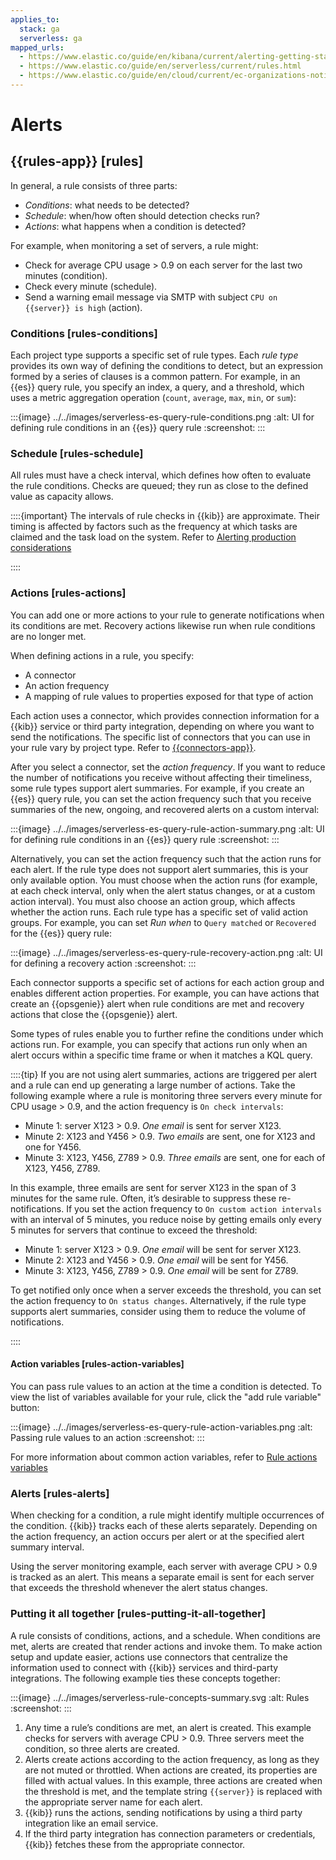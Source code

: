 ```yaml
---
applies_to:
  stack: ga
  serverless: ga
mapped_urls:
  - https://www.elastic.co/guide/en/kibana/current/alerting-getting-started.html
  - https://www.elastic.co/guide/en/serverless/current/rules.html
  - https://www.elastic.co/guide/en/cloud/current/ec-organizations-notifications-domain-allowlist.html
---
```


# Alerts

## {{rules-app}} [rules]

In general, a rule consists of three parts:

* *Conditions*: what needs to be detected?
* *Schedule*: when/how often should detection checks run?
* *Actions*: what happens when a condition is detected?

For example, when monitoring a set of servers, a rule might:

* Check for average CPU usage > 0.9 on each server for the last two minutes (condition).
* Check every minute (schedule).
* Send a warning email message via SMTP with subject `CPU on {{server}} is high` (action).

### Conditions [rules-conditions]

Each project type supports a specific set of rule types. Each *rule type* provides its own way of defining the conditions to detect, but an expression formed by a series of clauses is a common pattern. For example, in an {{es}} query rule, you specify an index, a query, and a threshold, which uses a metric aggregation operation (`count`, `average`, `max`, `min`, or `sum`):

:::{image} ../../images/serverless-es-query-rule-conditions.png
:alt: UI for defining rule conditions in an {{es}} query rule
:screenshot:
:::

### Schedule [rules-schedule]

All rules must have a check interval, which defines how often to evaluate the rule conditions. Checks are queued; they run as close to the defined value as capacity allows.

::::{important}
The intervals of rule checks in {{kib}} are approximate. Their timing is affected by factors such as the frequency at which tasks are claimed and the task load on the system. Refer to [Alerting production considerations](../../deploy-manage/production-guidance/kibana-alerting-production-considerations.md)

::::

### Actions [rules-actions]

You can add one or more actions to your rule to generate notifications when its conditions are met. Recovery actions likewise run when rule conditions are no longer met.

When defining actions in a rule, you specify:

* A connector
* An action frequency
* A mapping of rule values to properties exposed for that type of action

Each action uses a connector, which provides connection information for a {{kib}} service or third party integration, depending on where you want to send the notifications. The specific list of connectors that you can use in your rule vary by project type. Refer to [{{connectors-app}}](../../deploy-manage/manage-connectors.md).

After you select a connector, set the *action frequency*. If you want to reduce the number of notifications you receive without affecting their timeliness, some rule types support alert summaries. For example, if you create an {{es}} query rule, you can set the action frequency such that you receive summaries of the new, ongoing, and recovered alerts on a custom interval:

:::{image} ../../images/serverless-es-query-rule-action-summary.png
:alt: UI for defining rule conditions in an {{es}} query rule
:screenshot:
:::

Alternatively, you can set the action frequency such that the action runs for each alert. If the rule type does not support alert summaries, this is your only available option. You must choose when the action runs (for example, at each check interval, only when the alert status changes, or at a custom action interval). You must also choose an action group, which affects whether the action runs. Each rule type has a specific set of valid action groups. For example, you can set *Run when* to `Query matched` or `Recovered` for the {{es}} query rule:

:::{image} ../../images/serverless-es-query-rule-recovery-action.png
:alt: UI for defining a recovery action
:screenshot:
:::

Each connector supports a specific set of actions for each action group and enables different action properties. For example, you can have actions that create an {{opsgenie}} alert when rule conditions are met and recovery actions that close the {{opsgenie}} alert.

Some types of rules enable you to further refine the conditions under which actions run. For example, you can specify that actions run only when an alert occurs within a specific time frame or when it matches a KQL query.

::::{tip}
If you are not using alert summaries, actions are triggered per alert and a rule can end up generating a large number of actions. Take the following example where a rule is monitoring three servers every minute for CPU usage > 0.9, and the action frequency is `On check intervals`:

* Minute 1: server X123 > 0.9. *One email* is sent for server X123.
* Minute 2: X123 and Y456 > 0.9. *Two emails* are sent, one for X123 and one for Y456.
* Minute 3: X123, Y456, Z789 > 0.9. *Three emails* are sent, one for each of X123, Y456, Z789.

In this example, three emails are sent for server X123 in the span of 3 minutes for the same rule. Often, it’s desirable to suppress these re-notifications. If you set the action frequency to `On custom action intervals` with an interval of 5 minutes, you reduce noise by getting emails only every 5 minutes for servers that continue to exceed the threshold:

* Minute 1: server X123 > 0.9. *One email* will be sent for server X123.
* Minute 2: X123 and Y456 > 0.9. *One email* will be sent for Y456.
* Minute 3: X123, Y456, Z789 > 0.9. *One email* will be sent for Z789.

To get notified only once when a server exceeds the threshold, you can set the action frequency to `On status changes`. Alternatively, if the rule type supports alert summaries, consider using them to reduce the volume of notifications.

::::

#### Action variables [rules-action-variables]

You can pass rule values to an action at the time a condition is detected. To view the list of variables available for your rule, click the "add rule variable" button:

:::{image} ../../images/serverless-es-query-rule-action-variables.png
:alt: Passing rule values to an action
:screenshot:
:::

For more information about common action variables, refer to [Rule actions variables](../../explore-analyze/alerts-cases/alerts/rule-action-variables.md)

### Alerts [rules-alerts]

When checking for a condition, a rule might identify multiple occurrences of the condition. {{kib}} tracks each of these alerts separately. Depending on the action frequency, an action occurs per alert or at the specified alert summary interval.

Using the server monitoring example, each server with average CPU > 0.9 is tracked as an alert. This means a separate email is sent for each server that exceeds the threshold whenever the alert status changes.

### Putting it all together [rules-putting-it-all-together]

A rule consists of conditions, actions, and a schedule. When conditions are met, alerts are created that render actions and invoke them. To make action setup and update easier, actions use connectors that centralize the information used to connect with {{kib}} services and third-party integrations. The following example ties these concepts together:

:::{image} ../../images/serverless-rule-concepts-summary.svg
:alt: Rules
:screenshot:
:::

1. Any time a rule’s conditions are met, an alert is created. This example checks for servers with average CPU > 0.9. Three servers meet the condition, so three alerts are created.
2. Alerts create actions according to the action frequency, as long as they are not muted or throttled. When actions are created, its properties are filled with actual values. In this example, three actions are created when the threshold is met, and the template string `{{server}}` is replaced with the appropriate server name for each alert.
3. {{kib}} runs the actions, sending notifications by using a third party integration like an email service.
4. If the third party integration has connection parameters or credentials, {{kib}} fetches these from the appropriate connector.
